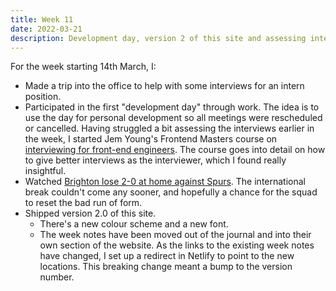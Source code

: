 ```yaml
---
title: Week 11
date: 2022-03-21
description: Development day, version 2 of this site and assessing interviews.
---
```


For the week starting 14th March, I:

- Made a trip into the office to help with some interviews for an intern position.
- Participated in the first "development day" through work. The idea is to use the day for personal development so all meetings were rescheduled or cancelled. Having struggled a bit assessing the interviews earlier in the week, I started Jem Young's Frontend Masters course on [interviewing for front-end engineers](https://frontendmasters.com/courses/interviewing-frontend/). The course goes into detail on how to give better interviews as the interviewer, which I found really insightful.
- Watched [Brighton lose 2-0 at home against Spurs](https://www.brightonandhovealbion.com/news/2536987/report-poor-run-continues-for-albion). The international break couldn't come any sooner, and hopefully a chance for the squad to reset the bad run of form.
- Shipped version 2.0 of this site.
  - There's a new colour scheme and a new font.
  - The week notes have been moved out of the journal and into their own section of the website. As the links to the existing week notes have changed, I set up a redirect in Netlify to point to the new locations. This breaking change meant a bump to the version number.
